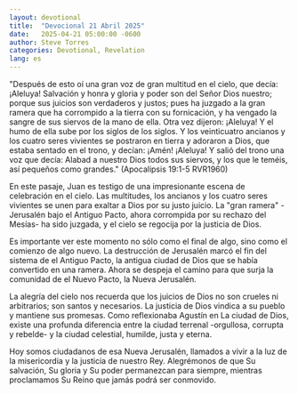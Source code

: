 ```yaml
---
layout: devotional
title:  "Devocional 21 Abril 2025"
date:   2025-04-21 05:00:00 -0600
author: Steve Torres
categories: Devotional, Revelation
lang: es
---
```


<div class="scripture">
  "Después de esto oí una gran voz de gran multitud en el cielo, que decía: ¡Aleluya! Salvación y honra y gloria y poder son del Señor Dios nuestro; porque sus juicios son verdaderos y justos; pues ha juzgado a la gran ramera que ha corrompido a la tierra con su fornicación, y ha vengado la sangre de sus siervos de la mano de ella. Otra vez dijeron: ¡Aleluya! Y el humo de ella sube por los siglos de los siglos. Y los veinticuatro ancianos y los cuatro seres vivientes se postraron en tierra y adoraron a Dios, que estaba sentado en el trono, y decían: ¡Amén! ¡Aleluya! Y salió del trono una voz que decía: Alabad a nuestro Dios todos sus siervos, y los que le teméis, así pequeños como grandes." (Apocalipsis 19:1-5 RVR1960)
</div>

En este pasaje, Juan es testigo de una impresionante escena de celebración en el cielo. Las multitudes, los ancianos y los cuatro seres vivientes se unen para exaltar a Dios por su justo juicio. La "gran ramera" -Jerusalén bajo el Antiguo Pacto, ahora corrompida por su rechazo del Mesías- ha sido juzgada, y el cielo se regocija por la justicia de Dios.

Es importante ver este momento no sólo como el final de algo, sino como el comienzo de algo nuevo. La destrucción de Jerusalén marcó el fin del sistema de el Antiguo Pacto, la antigua ciudad de Dios que se había convertido en una ramera. Ahora se despeja el camino para que surja la comunidad de el Nuevo Pacto, la Nueva Jerusalén.

La alegría del cielo nos recuerda que los juicios de Dios no son crueles ni arbitrarios; son santos y necesarios. La justicia de Dios vindica a su pueblo y mantiene sus promesas. Como reflexionaba Agustín en La ciudad de Dios, existe una profunda diferencia entre la ciudad terrenal -orgullosa, corrupta y rebelde- y la ciudad celestial, humilde, justa y eterna.

Hoy somos ciudadanos de esa Nueva Jerusalén, llamados a vivir a la luz de la misericordia y la justicia de nuestro Rey. Alegrémonos de que Su salvación, Su gloria y Su poder permanezcan para siempre, mientras proclamamos Su Reino que jamás podrá ser conmovido.